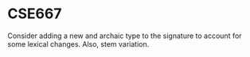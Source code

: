 # CSE667

Consider adding a new and archaic type to the signature to account for some lexical changes.
Also, stem variation.